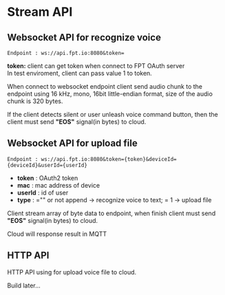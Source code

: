 
# Stream API

## Websocket API for recognize voice

```
Endpoint : ws://api.fpt.io:8080&token=
```

**token:** client can get token when connect to FPT OAuth server  
In test enviroment, client can pass value 1 to token.  

When connect to websocket endpoint client send audio chunk to the endpoint using 16 kHz, mono, 16bit little-endian format, size of the audio chunk is 320 bytes.  

If the client detects silent or user unleash voice command button, then the client must send **"EOS"** signal(in bytes) to cloud.

## Websocket API for upload file

```
Endpoint : ws://api.fpt.io:8080&token={token}&deviceId={deviceId}&userId={userId}
```

- **token**    : OAuth2 token
- **mac** : mac address of device
- **userId**   : id of user
- **type**     : ="" or not append -> recognize voice to text; = 1 -> upload file

Client stream array of byte data to endpoint, when finish client must send **"EOS"** signal(in bytes) to cloud.

Cloud will response result in MQTT

## HTTP API

HTTP API using for upload voice file to cloud.  

Build later...
